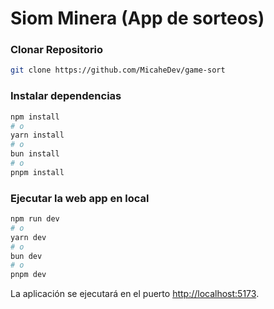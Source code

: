 # Siom Minera (App de sorteos)

### Clonar Repositorio
```bash
git clone https://github.com/MicaheDev/game-sort
```

### Instalar dependencias
```bash
npm install
# o
yarn install
# o 
bun install
# o 
pnpm install
```

### Ejecutar la web app en local
```bash
npm run dev
# o
yarn dev
# o 
bun dev
# o 
pnpm dev
```

La aplicación se ejecutará en el puerto [http://localhost:5173](http://localhost:5173).
